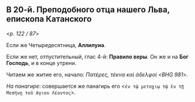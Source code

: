 ## В 20-й. Преподобного отца нашего Льва, епископа Катанского

<*p. 122 / 87*>

Если же Четыредесятница, **Аллилуиа**. 

Если же нет, отпустительный, глас 4-й: **Правило веры**. Он же и на **Бог Господь**, и в конце утрени. 

Читаем же житие его, начало: *Πατέρες, τέκνα καὶ ἀδελφοί* <*BHG 981*>. 

*На панагире*: совершается же панагирь его <`ἐν τῷ μετοχιῳ τῷ ἐν τῇ Μεσήνῃ τοῦ ἁγιου Λέοντος`>.  
